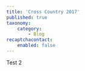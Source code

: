 ```yaml
---
title: 'Cross Country 2017'
published: true
taxonomy:
    category:
        - Blog
recaptchacontact:
    enabled: false
---
```


Test 2